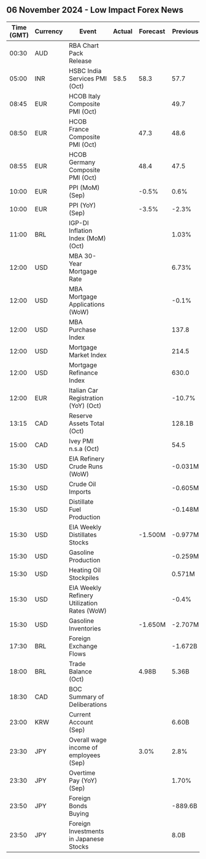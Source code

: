 ## 06 November 2024 - Low Impact Forex News

| Time (GMT) | Currency | Event | Actual | Forecast | Previous |
|------|----------|-------|--------|----------|----------|
| 00:30 | AUD | RBA Chart Pack Release |  |  |  |
| 05:00 | INR | HSBC India Services PMI (Oct) | 58.5 | 58.3 | 57.7 |
| 08:45 | EUR | HCOB Italy Composite PMI (Oct) |  |  | 49.7 |
| 08:50 | EUR | HCOB France Composite PMI (Oct) |  | 47.3 | 48.6 |
| 08:55 | EUR | HCOB Germany Composite PMI (Oct) |  | 48.4 | 47.5 |
| 10:00 | EUR | PPI (MoM) (Sep) |  | -0.5% | 0.6% |
| 10:00 | EUR | PPI (YoY) (Sep) |  | -3.5% | -2.3% |
| 11:00 | BRL | IGP-DI Inflation Index (MoM) (Oct) |  |  | 1.03% |
| 12:00 | USD | MBA 30-Year Mortgage Rate |  |  | 6.73% |
| 12:00 | USD | MBA Mortgage Applications (WoW) |  |  | -0.1% |
| 12:00 | USD | MBA Purchase Index |  |  | 137.8 |
| 12:00 | USD | Mortgage Market Index |  |  | 214.5 |
| 12:00 | USD | Mortgage Refinance Index |  |  | 630.0 |
| 12:00 | EUR | Italian Car Registration (YoY) (Oct) |  |  | -10.7% |
| 13:15 | CAD | Reserve Assets Total (Oct) |  |  | 128.1B |
| 15:00 | CAD | Ivey PMI n.s.a (Oct) |  |  | 54.5 |
| 15:30 | USD | EIA Refinery Crude Runs (WoW) |  |  | -0.031M |
| 15:30 | USD | Crude Oil Imports |  |  | -0.605M |
| 15:30 | USD | Distillate Fuel Production |  |  | -0.148M |
| 15:30 | USD | EIA Weekly Distillates Stocks |  | -1.500M | -0.977M |
| 15:30 | USD | Gasoline Production |  |  | -0.259M |
| 15:30 | USD | Heating Oil Stockpiles |  |  | 0.571M |
| 15:30 | USD | EIA Weekly Refinery Utilization Rates (WoW) |  |  | -0.4% |
| 15:30 | USD | Gasoline Inventories |  | -1.650M | -2.707M |
| 17:30 | BRL | Foreign Exchange Flows |  |  | -1.672B |
| 18:00 | BRL | Trade Balance (Oct) |  | 4.98B | 5.36B |
| 18:30 | CAD | BOC Summary of Deliberations |  |  |  |
| 23:00 | KRW | Current Account (Sep) |  |  | 6.60B |
| 23:30 | JPY | Overall wage income of employees (Sep) |  | 3.0% | 2.8% |
| 23:30 | JPY | Overtime Pay (YoY) (Sep) |  |  | 1.70% |
| 23:50 | JPY | Foreign Bonds Buying |  |  | -889.6B |
| 23:50 | JPY | Foreign Investments in Japanese Stocks |  |  | 8.0B |
